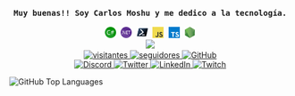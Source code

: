 <div align="justify">
  <p align="center">
    <samp>
      <b>
        Muy buenas!! Soy Carlos Moshu y me dedico a la tecnología.
        <br>
        <br>
        <code><img height="20" alt="csharp" src="https://raw.githubusercontent.com/github/explore/80688e429a7d4ef2fca1e82350fe8e3517d3494d/topics/csharp/csharp.png"></code>
        <code><img height="20" alt="dotnet" src="https://raw.githubusercontent.com/github/explore/80688e429a7d4ef2fca1e82350fe8e3517d3494d/topics/dotnet/dotnet.png"></code>
        <code><img height="20" alt="powershell" src="https://raw.githubusercontent.com/github/explore/80688e429a7d4ef2fca1e82350fe8e3517d3494d/topics/powershell/powershell.png"></code>
        <code><img height="20" alt="javascript" src="https://raw.githubusercontent.com/github/explore/80688e429a7d4ef2fca1e82350fe8e3517d3494d/topics/javascript/javascript.png"></code>
        <code><img height="20" alt="typescript" src="https://raw.githubusercontent.com/github/explore/80688e429a7d4ef2fca1e82350fe8e3517d3494d/topics/typescript/typescript.png"></code>
        <code><img height="20" alt="nodejs" src="https://raw.githubusercontent.com/github/explore/80688e429a7d4ef2fca1e82350fe8e3517d3494d/topics/nodejs/nodejs.png"></code>
      </b>
      <br>
      <image
        src="https://readme-typing-svg.herokuapp.com?font=Iosevka&size=16&color=6791c9&center=true&width=410&height=45&lines=public+void+Hola+()+{}">
    </samp>
    <br>
    <a href="https://github.com/carlosmoshudev">
      <img src="https://komarev.com/ghpvc/?username=carlosmoshudev&label=Visitantes&logo=GitHub&color=blueviolet"
        alt="visitantes" />
    </a>
    <a href="https://github.com/carlosmoshudev">
      <img src="https://img.shields.io/github/followers/carlosmoshudev?label=Seguidores&logo=GitHub&colorB=blueviolet"
        alt="seguidores" />
    </a>
    <a href="https://github.com/carlosmoshudev">
      <img src="https://img.shields.io/github/stars/carlosmoshudev?label=Stars&logo=GitHub&colorB=blueviolet"
        alt="GitHub" />
    </a>
    <br>
    <a href="https://discord.gg/xjgdPqHtRp">
      <img src="https://shields.io/discord/761964233055273000?label=Servidor&logo=Discord&colorB=7289DA"
        alt="Discord" />
    </a>
    <a href="https://twitter.com/carlosmoshu">
      <img src="https://img.shields.io/twitter/follow/carlosmoshu?label=Twitter&logo=twitter&colorB=blue&style=flat"
        alt="Twitter" />
    </a>
    <a href="https://www.linkedin.com/in/carlos-moshu/">
      <img src="https://img.shields.io/badge/LinkedIn-blue?logo=linkedin&labelColor=blue" alt="LinkedIn" />
    </a>
    <a href="https://www.twitch.tv/carlosmoshutv">
      <img src="https://img.shields.io/badge/Twitch-9146FF?logo=twitch&logoColor=white" alt="Twitch" />
    </a>
  </p>
    <img src="https://github-readme-stats.vercel.app/api/top-langs/?username=carlosmoshudev&amp;layout=compact&amp;theme=default&amp;count_private=true&amp;hide_border=true&amp;custom_title=Leguajes+más+usados+en+GitHub&amp;langs_count=10" alt="GitHub Top Languages">
</div>
